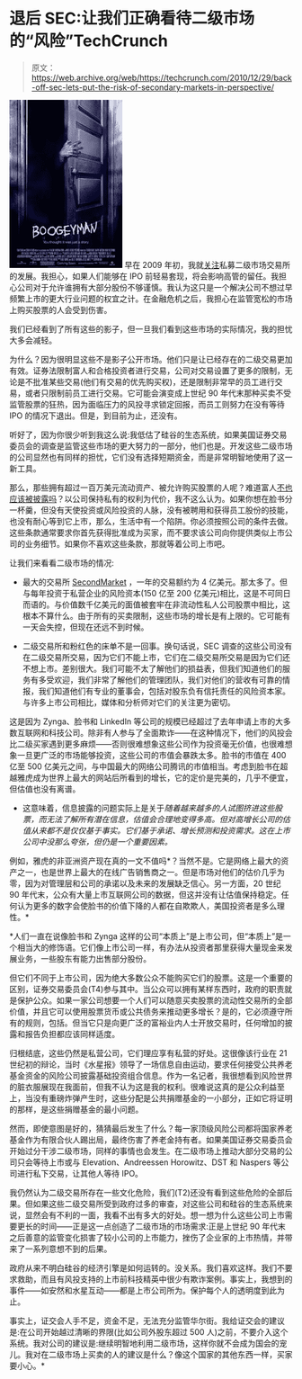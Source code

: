 # 退后 SEC:让我们正确看待二级市场的“风险”TechCrunch

> 原文：<https://web.archive.org/web/https://techcrunch.com/2010/12/29/back-off-sec-lets-put-the-risk-of-secondary-markets-in-perspective/>

[![](img/7d63b829c684385c3c6fc4ea73bfd49f.png "220px-Boogeyman_poster")](https://web.archive.org/web/20221208041906/https://beta.techcrunch.com/wp-content/uploads/2010/12/220px-boogeyman_poster.jpeg) 早在 2009 年初，我就[关注](https://web.archive.org/web/20221208041906/http://www.businessweek.com/technology/content/may2009/tc20090520_516821.htm)私募二级市场交易所的发展。我担心，如果人们能够在 IPO 前轻易套现，将会影响高管的留任。我担心公司对于允许谁拥有大部分股份不够谨慎。我认为这只是一个解决公司不想过早频繁上市的更大行业问题的权宜之计。在金融危机之后，我担心在监管宽松的市场上购买股票的人会受到伤害。

我们已经看到了所有这些的影子，但一旦我们看到这些市场的实际情况，我的担忧大多会减轻。

为什么？因为很明显这些不是影子公开市场。他们只是让已经存在的二级交易更加有效。证券法限制富人和合格投资者进行交易，公司对交易设置了更多的限制，无论是不批准某些交易(他们有交易的优先购买权)，还是限制非常早的员工进行交易，或者只限制前员工进行交易。它可能会演变成上世纪 90 年代末那种买卖不受监管股票的狂热，因为面临压力的风投寻求锁定回报，而员工则努力在没有等待 IPO 的情况下退出。但是，到目前为止，还没有。

听好了，因为你很少听到我这么说:我低估了硅谷的生态系统，如果美国证券交易委员会的调查是监管这些市场的更大努力的一部分，他们也是。开发这些二级市场的公司显然也有同样的担忧，它们没有选择短期资金，而是非常明智地使用了这一新工具。

那么，那些拥有超过一百万美元流动资产、被允许购买股票的人呢？难道富人[不也应该被披露吗](https://web.archive.org/web/20221208041906/https://beta.techcrunch.com/2010/12/28/sec-private-stock/)？以公司保持私有的权利为代价，我不这么认为。如果你想在脸书分一杯羹，但没有天使投资或风险投资的人脉，没有被聘用和获得员工股份的技能，也没有耐心等到它上市，那么，生活中有一个陷阱。你必须按照公司的条件去做。这些条款通常要求你首先获得批准成为买家，而不要求该公司向你提供类似上市公司的业务细节。如果你不喜欢这些条款，那就等着公司上市吧。

让我们来看看二级市场的情况:

*   最大的交易所 [SecondMarket](https://web.archive.org/web/20221208041906/http://www.secondmarket.com/) ，一年的交易额约为 4 亿美元。那太多了。但与每年投资于私营企业的风险资本(150 亿至 200 亿美元)相比，这是不可同日而语的。与价值数千亿美元的面值被套牢在非流动性私人公司股票中相比，这根本不算什么。由于所有的买卖限制，这些市场的增长是有上限的。它可能有一天会失控，但现在还远不到时候。

*   二级交易所和粉红色的床单不是一回事。换句话说，SEC 调查的这些公司没有在二级交易所交易，因为它们不能上市，它们在二级交易所交易是因为它们还不想上市。差别很大。我们可能不太了解他们的损益表，但我们知道他们的服务有多受欢迎，我们非常了解他们的管理团队，我们对他们的营收有可靠的情报，我们知道他们有专业的董事会，包括对股东负有信托责任的风险资本家。与许多上市公司相比，媒体和分析师对它们的关注更为密切。

这是因为 Zynga、脸书和 LinkedIn 等公司的规模已经超过了去年申请上市的大多数互联网和科技公司。除非有人参与了全面欺诈——在这种情况下，他们的风投会比二级买家遇到更多麻烦——否则很难想象这些公司作为投资毫无价值，也很难想象一旦更广泛的市场能够投资，这些公司的市值会暴跌太多。脸书的市值在 400 亿至 500 亿美元之间，与中国最大的网络公司腾讯的市值相当。考虑到脸书在超越雅虎成为世界上最大的网站后所看到的增长，它的定价是完美的，几乎不便宜，但估值也没有离谱。

*   这意味着，信息披露的问题实际上是关于*随着越来越多的人试图挤进这些股票，而无法了解所有潜在信息，估值会合理地变得多高。但对高增长公司的估值从来都不是仅仅基于事实。它们基于承诺、增长预测和投资需求。这在上市公司中没那么夸张，但仍是一个重要因素。*

例如，雅虎的非亚洲资产现在真的一文不值吗*？当然不是。它是网络上最大的资产之一，也是世界上最大的在线广告销售商之一。但是市场对他们的估价几乎为零，因为对管理层和公司的承诺以及未来的发展缺乏信心。另一方面，20 世纪 90 年代末，公众有大量上市互联网公司的数据，但这并没有让估值保持稳定。任何认为更多的数字会使脸书的价值下降的人都在自欺欺人，美国投资者是多么理性。*

 *人们一直在说像脸书和 Zynga 这样的公司“本质上”是上市公司，但“本质上”是一个相当大的修饰语。它们像上市公司一样，有办法从投资者那里获得大量现金来发展业务，一些股东有能力出售部分股份。

但它们不同于上市公司，因为绝大多数公众不能购买它们的股票。这是一个重要的区别，证券交易委员会(T4)参与其中。当公众可以拥有某样东西时，政府的职责就是保护公众。如果一家公司想要一个人们可以随意买卖股票的流动性交易所的全部价值，并且它可以使用股票货币或公共债务来推动更多增长？是的，它必须遵守所有的规则，包括。但当它只是向更广泛的富裕业内人士开放交易时，任何增加的披露和报告负担都应该同样适度。

归根结底，这些仍然是私营公司，它们理应享有私营的好处。这很像该行业在 21 世纪初的辩论，当时《水星报》领导了一场信息自由运动，要求任何接受公共养老基金资金的风险公司披露基础投资组合信息。作为一名记者，我很想看到风险世界的脏衣服展现在我面前，但我不认为这是我的权利。很难说这真的是公众利益至上，当没有重磅炸弹产生时，这些分配是公共捐赠基金的一小部分，正如它将证明的那样，是这些捐赠基金的最小问题。

然而，即使意图是好的，猜猜最后发生了什么？每一家顶级风险公司都将国家养老基金作为有限合伙人踢出局，最终伤害了养老金持有者。如果美国证券交易委员会开始过分干涉二级市场，同样的事情也会发生。在二级市场上推动大部分交易的公司只会等待上市或与 Elevation、Andreessen Horowitz、DST 和 Naspers 等公司进行私下交易，让其他人等待 IPO。

我仍然认为二级交易所存在一些文化危险，我们(T2)还没有看到这些危险的全部后果。但如果这些二级交易所受到政府过多的审查，对这些公司和硅谷的生态系统来说，显然会有不利的一面，我看不出有多大的好处。想一想为什么这些公司上市需要更长的时间——正是这一点创造了二级市场的市场需求:正是上世纪 90 年代末之后善意的监管变化损害了较小公司的上市能力，挫伤了企业家的上市热情，并带来了一系列意想不到的后果。

政府从来不明白硅谷的经济引擎是如何运转的。没关系。我们喜欢这样。我们不要求救助，而且有风投支持的上市前科技精英中很少有欺诈案例。事实上，我想到的事件——如安然和水星互动——都是上市公司所为。保护每个人的透明度到此为止。

事实上，证交会人手不足，资金不足，无法充分监管华尔街。我给证交会的建议是:在公司开始越过清晰的界限(比如公司外股东超过 500 人)之前，不要介入这个系统。我对公司的建议是:继续明智地利用二级市场，这样你就不会成为国会的宠儿。我对在二级市场上买卖的人的建议是什么？像这个国家的其他东西一样，买家要小心。*